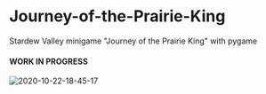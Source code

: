 # Journey-of-the-Prairie-King
Stardew Valley minigame "Journey of the Prairie King" with pygame

#### WORK IN PROGRESS

![2020-10-22-18-45-17](https://user-images.githubusercontent.com/20894332/96933760-6dd19100-1497-11eb-8737-40d3cc7be67d.gif)
